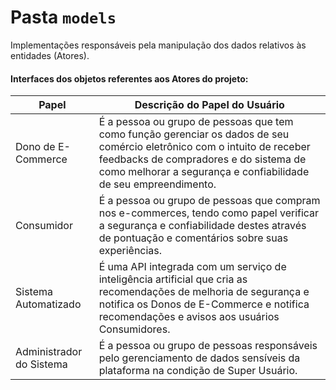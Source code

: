 # Pasta `models`

Implementações responsáveis pela manipulação dos dados relativos às entidades (Atores).

#### **Interfaces dos objetos referentes aos Atores do projeto:**

| Papel | Descrição do Papel do Usuário |
|---|---|
| Dono de E-Commerce | É a pessoa ou grupo de pessoas que tem como função gerenciar os dados de seu comércio eletrônico com o intuito de receber feedbacks de compradores e do sistema de como melhorar a segurança e confiabilidade de seu empreendimento.|
| Consumidor | É a pessoa ou grupo de pessoas que compram nos e-commerces, tendo como papel verificar a segurança e confiabilidade destes através de pontuação e comentários sobre suas experiências. |
| Sistema Automatizado | É uma API integrada com um serviço de inteligência artificial que cria as recomendações de melhoria de segurança e notifica os Donos de E-Commerce e notifica recomendações e avisos aos usuários Consumidores. |
| Administrador do Sistema | É a pessoa ou grupo de pessoas responsáveis pelo gerenciamento de dados sensíveis da plataforma na condição de Super Usuário. |

